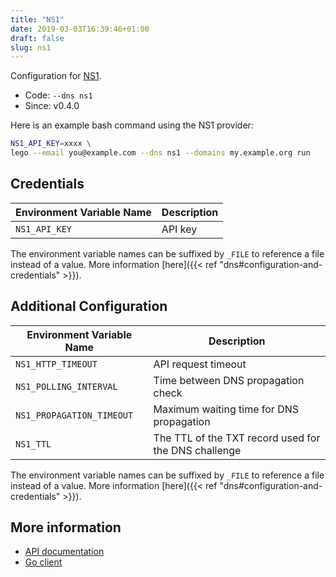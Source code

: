 ```yaml
---
title: "NS1"
date: 2019-03-03T16:39:46+01:00
draft: false
slug: ns1
---
```


<!-- THIS DOCUMENTATION IS AUTO-GENERATED. PLEASE DO NOT EDIT. -->
<!-- providers/dns/ns1/ns1.toml -->
<!-- THIS DOCUMENTATION IS AUTO-GENERATED. PLEASE DO NOT EDIT. -->


Configuration for [NS1](https://ns1.com).


<!--more-->

- Code: `--dns ns1`
- Since: v0.4.0


Here is an example bash command using the NS1 provider:

```bash
NS1_API_KEY=xxxx \
lego --email you@example.com --dns ns1 --domains my.example.org run
```




## Credentials

| Environment Variable Name | Description |
|-----------------------|-------------|
| `NS1_API_KEY` | API key |

The environment variable names can be suffixed by `_FILE` to reference a file instead of a value.
More information [here]({{< ref "dns#configuration-and-credentials" >}}).


## Additional Configuration

| Environment Variable Name | Description |
|--------------------------------|-------------|
| `NS1_HTTP_TIMEOUT` | API request timeout |
| `NS1_POLLING_INTERVAL` | Time between DNS propagation check |
| `NS1_PROPAGATION_TIMEOUT` | Maximum waiting time for DNS propagation |
| `NS1_TTL` | The TTL of the TXT record used for the DNS challenge |

The environment variable names can be suffixed by `_FILE` to reference a file instead of a value.
More information [here]({{< ref "dns#configuration-and-credentials" >}}).




## More information

- [API documentation](https://ns1.com/api)
- [Go client](https://github.com/ns1/ns1-go)

<!-- THIS DOCUMENTATION IS AUTO-GENERATED. PLEASE DO NOT EDIT. -->
<!-- providers/dns/ns1/ns1.toml -->
<!-- THIS DOCUMENTATION IS AUTO-GENERATED. PLEASE DO NOT EDIT. -->

